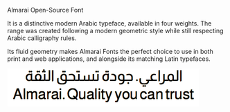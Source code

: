 
Almarai Open-Source Font

It is a distinctive modern Arabic typeface, available in four weights. 
The range was created following a modern geometric style 
while still respecting Arabic calligraphy rules. 

Its fluid geometry makes Almarai Fonts the perfect choice to use in both 
print and web applications, and alongside its matching Latin typefaces.

![Almarai Fonts](docs/sample.png)
